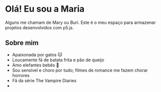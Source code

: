 # Olá! Eu sou a Maria

Alguns me chamam de Mary ou Buri. Este é o meu espaço para armazenar projetos desenvolvidos com p5.js.

## Sobre mim
- Apaixonada por gatos 🐱
- Loucamente fã de batata frita e pão de queijo
- Amo elefantes bebês 🐘
- Sou sensível e choro por tudo; filmes de romance me fazem chorar horrores
- Fã da série The Vampire Diaries
- 
